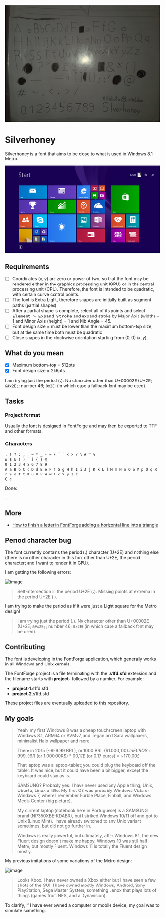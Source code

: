 ![](typography1.jpg)

# Silverhoney

Silverhoney is a font that aims to be close to what is used in Windows 8.1 Metro.

![](windows-8.1.png)

## Requirements

* [ ] Coordinates ($x, y$) are zero or power of two, so that the font may be rendered either in the graphics processing unit (GPU) or in the central processing unit (CPU). Therefore, the font is intended to be quadratic, with certain curve control points.
* [ ] The font is Extra Light, therefore shapes are initially built as segment paths (partial shapes)
* [ ] After a partial shape is complete, select all of its points and select <kbd>Element > Expand Stroke</kbd> and expand stroke by Major Axis (width) = 1 and Minor Axis (height) = 1 and Nib Angle = 45.
* [ ] Font design size = must be lower than the maximum bottom-top size, but at the same time both must be quadratic
* [ ] Close shapes in the clockwise orientation starting from $(0, 0)$ ($x, y$).

## What do you mean

* [x] Maximum bottom-top = 512pts
* [x] Font design size = 256pts

I am trying just the period (**.**). No character other than U+00002E (U+2E; `&#x2E;`; number 46; `0x2E`) (in which case a fallback font may be used).

## Tasks

### Project format

Usually the font is designed in FontForge and may then be exported to TTF and other formats.

### Characters

```
. ! ? : , ; ~ * _ - = + ´ ` < > / \ # ^ %
£ $ & ( ) [ ] { } @
0 1 2 3 4 5 6 7 8 9
A a B b C c D d E e F f G g H h I i J j K k L l M m N n O o P p Q q R r S s T t U u V v W w X x Y y Z z
Ç ç
```

Done:

```
.
```

## More

* [How to finish a letter in FontForge adding a horizontal line into a triangle](https://graphicdesign.stackexchange.com/questions/165667/how-to-finish-a-letter-in-fontforge-adding-a-horizontal-line-into-a-triangle/165671#165671)

## Period character bug

The font currently contains the period (**.**) character (U+2E) and nothing else (there is no other character in this font other than U+2E, the period character; and I want to render it in GPU).

I am getting the following errors:

![image](https://github.com/user-attachments/assets/600ed216-8785-4787-b46c-7a56ed900705)

> Self-intersection in the period U+2E (**.**).
> Missing points at extrema in the period U+2E (**.**).

I am trying to make the period as if it were just a Light square for the Metro design!

> I am trying just the period (**.**). No character other than U+00002E (U+2E; `&#x2E;`; number 46; `0x2E`) (in which case a fallback font may be used).

## Contributing

The font is developing in the FontForge application, which generally works in all Windows and Unix kernels.

The FontForge project is a file terminating with the **.s1fd.sfd** extension and the filename starts with **project-** followed by a number. For example:

* **project-1**.s1fd.sfd
* **project-2**.s1fd.sfd

These project files are eventually uploaded to this repository.

## My goals

<blockquote>

Yeah, my first Windows 8 was a cheap touchscreen laptop with Windows 8.1, ARM64 or AVMv7, and Tegan and Sara wallpapers, minimalist Halo wallpaper and more.

There in 2015 (~999.99 BRL), or 1000 BRL (R$1.000,00). In EUROS: 999,99R$ (or 1.000,00R$) * 00,17£ (or 0.17 euros) = ~170,00£

That laptop was a laptop-tablet; you could plug the keyboard off the tablet. It was nice, but it could have been a bit bigger, except the keyboard could stay as is.

SAMSUNG? Probably yes. I have never used any Apple thing; Unix, Ubuntu, Linux a little. My first OS was probably Windows Vista or Windows 7, where I remember Purble Place, Pinball, and Windows Media Center (big picture).

My current laptop (notebook here in Portuguese) is a SAMSUNG brand (NP350XBE-KDABR), but I striked Windows 10/11 off and got to Unix (Linux Mint). I have already switched to any Unix variant sometimes, but did not go further in.

Windows is really powerful, but ultimately, after Windows 8.1, the new Fluent design doesn't make me happy. Windows 10 was still half Metro, but mostly Fluent. Windows 11 is totally the Fluent design mostly.

</blockquote>

My previous imitations of some variations of the Metro design:

![image](https://github.com/user-attachments/assets/7acf2333-b43c-4fba-9904-3f4f2269b785)

<blockquote>

Looks Xbox. I have never owned a Xbox either but I have seen a few shots of the GUI. I have owned mostly Windows, Android, Sony PlayStation, Sega Master System, something Lenox that plays lots of things (games from NES, and a Dynavision).

</blockquote>

To clarify, if I have ever owned a computer or mobile device, my goal was to simulate something.
